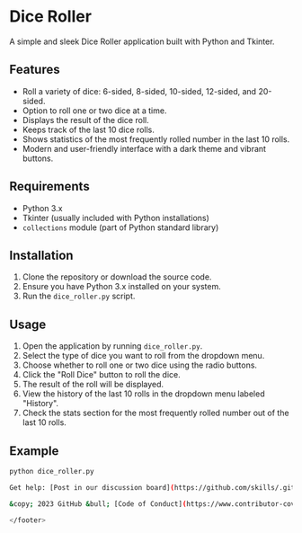 # Dice Roller

A simple and sleek Dice Roller application built with Python and Tkinter.

## Features

- Roll a variety of dice: 6-sided, 8-sided, 10-sided, 12-sided, and 20-sided.
- Option to roll one or two dice at a time.
- Displays the result of the dice roll.
- Keeps track of the last 10 dice rolls.
- Shows statistics of the most frequently rolled number in the last 10 rolls.
- Modern and user-friendly interface with a dark theme and vibrant buttons.

## Requirements

- Python 3.x
- Tkinter (usually included with Python installations)
- `collections` module (part of Python standard library)

## Installation

1. Clone the repository or download the source code.
2. Ensure you have Python 3.x installed on your system.
3. Run the `dice_roller.py` script.

## Usage

1. Open the application by running `dice_roller.py`.
2. Select the type of dice you want to roll from the dropdown menu.
3. Choose whether to roll one or two dice using the radio buttons.
4. Click the "Roll Dice" button to roll the dice.
5. The result of the roll will be displayed.
6. View the history of the last 10 rolls in the dropdown menu labeled "History".
7. Check the stats section for the most frequently rolled number out of the last 10 rolls.

## Example

```sh
python dice_roller.py

Get help: [Post in our discussion board](https://github.com/skills/.github/discussions) &bull; [Review the GitHub status page](https://www.githubstatus.com/)

&copy; 2023 GitHub &bull; [Code of Conduct](https://www.contributor-covenant.org/version/2/1/code_of_conduct/code_of_conduct.md) &bull; [MIT License](https://gh.io/mit)

</footer>
